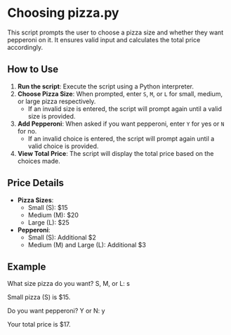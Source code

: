 # Choosing pizza.py

This script prompts the user to choose a pizza size and whether they want pepperoni on it. It ensures valid input and calculates the total price accordingly.

## How to Use

1. **Run the script**: Execute the script using a Python interpreter.
2. **Choose Pizza Size**: When prompted, enter `S`, `M`, or `L` for small, medium, or large pizza respectively.
    - If an invalid size is entered, the script will prompt again until a valid size is provided.
3. **Add Pepperoni**: When asked if you want pepperoni, enter `Y` for yes or `N` for no.
    - If an invalid choice is entered, the script will prompt again until a valid choice is provided.
4. **View Total Price**: The script will display the total price based on the choices made.

## Price Details

- **Pizza Sizes**:
  - Small (S): $15
  - Medium (M): $20
  - Large (L): $25
- **Pepperoni**:
  - Small (S): Additional $2
  - Medium (M) and Large (L): Additional $3

## Example

What size pizza do you want? S, M, or L: s

Small pizza (S) is $15.

Do you want pepperoni? Y or N: y

Your total price is $17.
